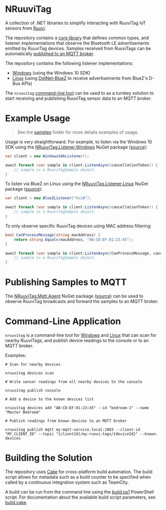 # NRuuviTag

A collection of .NET libraries to simplify interacting with RuuviTag IoT sensors from [Ruuvi](https://www.ruuvi.com/).

The repository contains a [core library](/src/NRuuviTag.Core) that defines common types, and listener implementations that observe the Bluetooth LE advertisements emitted by RuuviTag devices. Samples received from RuuviTags can be automatically [published to an MQTT broker](#publishing-samples-to-mqtt).

The repository contains the following listener implementations:

- [Windows](/src/NRuuviTag.Listener.Windows) (using the Windows 10 SDK)
- [Linux](/src/NRuuviTag.Listener.Linux) (using [DotNet-BlueZ](https://github.com/hashtagchris/DotNet-BlueZ) to receive advertisements from BlueZ's D-Bus APIs)

The `nruuvitag` [command-line tool](#command-line-application) can be used to as a turnkey solution to start receiving and publishing RuuviTag sensor data to an MQTT broker.


# Example Usage

> See the [samples](/samples) folder for more details examples of usage.

Usage is very straightforward. For example, to listen via the Windows 10 SDK using the [NRuuviTag.Listener.Windows](https://www.nuget.org/packages/NRuuviTag.Listener.Windows) NuGet package ([source](/src/NRuuviTag.Listener.Windows)):

```csharp
var client = new WindowsSdkListener();

await foreach (var sample in client.ListenAsync(cancellationToken)) {
    // sample is a RuuviTagSample object.
}
```

To listen via BlueZ on Linux using the [NRuuviTag.Listener.Linux](https://www.nuget.org/packages/NRuuviTag.Listener.Linux) NuGet package ([source](/src/NRuuviTag.Listener.Linux)):

```csharp
var client = new BlueZListener("hci0");

await foreach (var sample in client.ListenAsync(cancellationToken)) {
    // sample is a RuuviTagSample object.
}
```

To only observe specific RuuviTag devices using MAC address filtering:

```csharp
bool CanProcessMessage(string macAddress) {
    return string.Equals(macAddress, "AB:CD:EF:01:23:45");
}

await foreach (var sample in client.ListenAsync(CanProcessMessage, cancellationToken)) {
    // sample is a RuuviTagSample object.
}
```


# Publishing Samples to MQTT

The [NRuuviTag.Mqtt.Agent](https://www.nuget.org/packages/NRuuviTag.Mqtt.Agent) NuGet package ([source](/src/NRuuviTag.Mqtt.Agent)) can be used to observe RuuviTag broadcasts and forward the samples to an MQTT broker.


# Command-Line Application

`nruuvitag` is a command-line tool for [Windows](/src/NRuuviTag.Cli.Windows) and [Linux](/src/NRuuviTag.Cli.Linux) that can scan for nearby RuuviTags, and publish device readings to the console or to an MQTT broker.

Examples:

```
# Scan for nearby devices

nruuvitag devices scan
```

```
# Write sensor readings from all nearby devices to the console

nruuvitag publish console
```

```
# Add a device to the known devices list

nruuvitag devices add "AB:CD:EF:01:23:45" --id "bedroom-1" --name "Master Bedroom"
```

```
# Publish readings from known devices to an MQTT broker

nruuvitag publish mqtt my-mqtt-service.local:1883 --client-id "MY_CLIENT_ID" --topic "{clientId}/my-ruuvi-tags/{deviceId}" --known-devices
```


# Building the Solution

The repository uses [Cake](https://cakebuild.net/) for cross-platform build automation. The build script allows for metadata such as a build counter to be specified when called by a continuous integration system such as TeamCity.

A build can be run from the command line using the [build.ps1](/build.ps1) PowerShell script. For documentation about the available build script parameters, see [build.cake](/build.cake).
